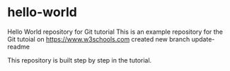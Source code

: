 # hello-world

Hello World repository for Git tutorial
This is an example repository for the Git tutoial on https://www.w3schools.com
created new branch update-readme

This repository is built step by step in the tutorial.
